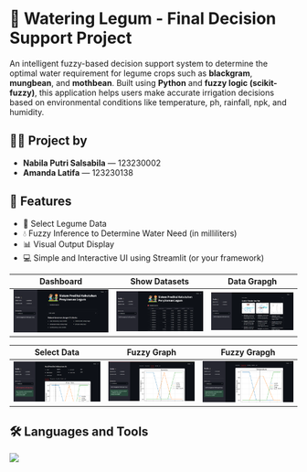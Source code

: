 # 🌿 Watering Legum - Final Decision Support Project

An intelligent fuzzy-based decision support system to determine the optimal water requirement for legume crops such as **blackgram**, **mungbean**, and **mothbean**. Built using **Python** and **fuzzy logic (scikit-fuzzy)**, this application helps users make accurate irrigation decisions based on environmental conditions like temperature, ph, rainfall, npk, and humidity.

## 👩‍💻 Project by

- **Nabila Putri Salsabila** — 123230002
- **Amanda Latifa** — 123230138

## 📌 Features

- 🌱 Select Legume Data
- 💧 Fuzzy Inference to Determine Water Need (in milliliters)
- 📊 Visual Output Display
- 💻 Simple and Interactive UI using Streamlit (or your framework)

| Dashboard | Show Datasets | Data Grapgh |
|:----------:|:-------------:|:-------------:|
| ![Input](fuzzy/1.PNG) | ![Output](fuzzy/2.PNG) | ![Output](fuzzy/3.PNG) |

| Select Data | Fuzzy Graph | Fuzzy Grapgh |
|:----------:|:-------------:|:-------------:|
| ![Input](fuzzy/4.PNG) | ![Output](fuzzy/5.PNG) | ![Output](fuzzy/6.PNG) |

## 🛠️ Languages and Tools

<div>
    <img src="https://skillicons.dev/icons?i=py, vscode"/><br/>
</div>
